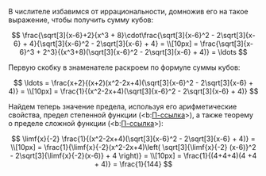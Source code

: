 В числителе избавимся от иррациональности, домножив его на такое выражение, чтобы получить сумму кубов:

$$ \frac{\sqrt[3]{x-6}+2}{x^3 + 8}\cdot\frac{\sqrt[3]{x-6}^2 - 2\sqrt[3]{x-6} + 4}{\sqrt[3]{x-6}^2 - 2\sqrt[3]{x-6} + 4} = \\[10px] = \frac{\sqrt[3]{x-6}^3 + 2^3}{(x^3+8)(\sqrt[3]{x-6}^2 - 2\sqrt[3]{x-6} + 4)} = \ldots $$

Первую скобку в знаменателе раскроем по формуле суммы кубов:

$$ \ldots = \frac{x+2}{(x+2)(x^2-2x+4)(\sqrt[3]{x-6}^2 - 2\sqrt[3]{x-6} + 4)} = \\[10px] = \frac{1}{(x^2-2x+4)(\sqrt[3]{x-6}^2 - 2\sqrt[3]{x-6} + 4)} $$

Найдем теперь значение предела, используя его арифметические свойства, предел степенной функции (<b:[П-ссылка](advanced/proto/f-lim/f-power)>), а также теорему о пределе сложной функции (<b:[П-ссылка](advanced/proto/f-lim/composition)>):

$$ \limf{x}{-2} \frac{1}{(x^2-2x+4)(\sqrt[3]{x-6}^2 - 2\sqrt[3]{x-6} + 4)} = \\[10px] = \frac{1}{\limf{x}{-2}(x^2-2x+4)\left( \sqrt[3]{\limf{x}{-2} (x-6)}^2 - 2\sqrt[3]{\limf{x}{-2}(x-6)} + 4 \right)} = \\[10px] = \frac{1}{(4+4+4)(4 +4 + 4)} = \frac{1}{144} $$